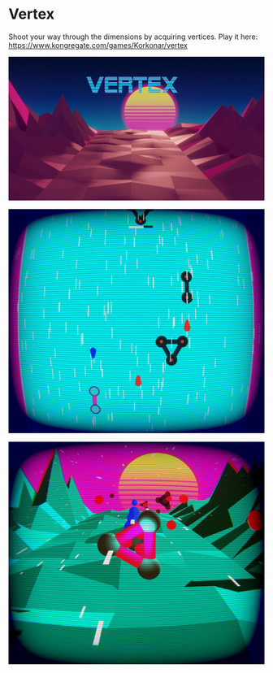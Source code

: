 # Vertex

Shoot your way through the dimensions by acquiring vertices.
Play it here:
https://www.kongregate.com/games/Korkonar/vertex

![alt text](https://github.com/korkonar/Vertex/blob/main/Assets/ZJAWvf.jpg?raw=true)

![alt text](https://github.com/korkonar/Vertex/blob/main/Assets/ewx21t.png?raw=true)

![alt text](https://github.com/korkonar/Vertex/blob/main/Assets/yZAR6H.png?raw=true)
